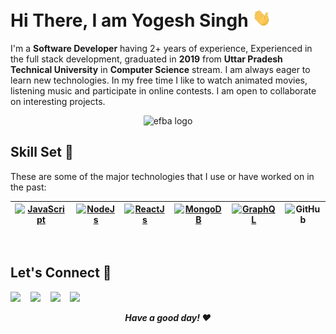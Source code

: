
<h1>Hi There, I am Yogesh Singh <img  src="https://raw.githubusercontent.com/ABSphreak/ABSphreak/master/gifs/Hi.gif" width="30px"></h1>

I'm a **Software Developer** having 2+ years of experience, Experienced in the full stack development, graduated in **2019** from **Uttar Pradesh Technical University** in **Computer Science** stream. I am always eager to learn new technologies. In my free time I like to watch animated movies, listening music and participate in online contests. I am open to collaborate on interesting projects.

<p align="center">

<img alt="efba logo" src="https://imgur.com/yr0sfsR.png" width="250px" />

</p>


## Skill Set :muscle:

These are some of the major technologies that I use or have worked on in the past:


<a href="https://developer.mozilla.org/en-US/docs/Web/JavaScript"><img title="JavaScript" alt="JavaScript" width="40px" src="https://img.icons8.com/color/48/000000/javascript.png" /></a>|<a href="https://nodejs.org/"><img title="NodeJs" alt="NodeJs" width="40px" src="https://img.icons8.com/color/48/000000/nodejs.png"/></a>|<a href="https://reactjs.org/"><img title="ReactJs" alt="ReactJs" width="40px" src="https://img.icons8.com/bubbles/50/000000/react.png"/></a>|<a href="https://www.mongodb.com/"><img title="MongoDB" alt="MongoDB" width="40px" src="https://img.icons8.com/color/48/000000/mongodb.png"/></a>|<a href="https://www.apollographql.com/"><img  title="GraphQL" alt="GraphQL" width="40px" src="https://img.icons8.com/color/48/000000/graphql.png"/></a>|<img title="GitHub" alt="GitHub" width="40px" src="https://img.icons8.com/fluent/48/000000/github.png"/>
|--|--|--|--|--|--|
<br>

## Let's Connect :handshake:

[<img src="https://cdn2.iconfinder.com/data/icons/social-media-2285/512/1_Twitter3_colored_svg-128.png" width="4.0%">](https://twitter.com/YogeshS96951123) &nbsp;&nbsp; [<img src="https://cdn1.iconfinder.com/data/icons/social-media-2285/512/Colored_Facebook3_svg-128.png" width="4.0%">](https://www.facebook.com/profile.php?id=100049380649252) &nbsp;&nbsp; [<img src="https://cdn2.iconfinder.com/data/icons/social-media-2285/512/1_Instagram_colored_svg_1-128.png" width="4.0%">](https://www.instagram.com/yogeshh.singh) &nbsp;&nbsp; [<img src="https://image.flaticon.com/icons/svg/281/281769.svg" width="4.0%">](mailto:yogeshsingh201197@gmail.com)
<br>

<div align="center">
<p align="center">
  <b><i>
  Have a good day! ❤️
  </i></b>
</p>
<div>
